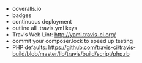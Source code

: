 - coveralls.io
- badges
- continuous deployment
- outline all .travis.yml keys
- Travis Web Lint: http://yaml.travis-ci.org/
- commit your composer.lock to speed up testing
- PHP defaults: https://github.com/travis-ci/travis-build/blob/master/lib/travis/build/script/php.rb